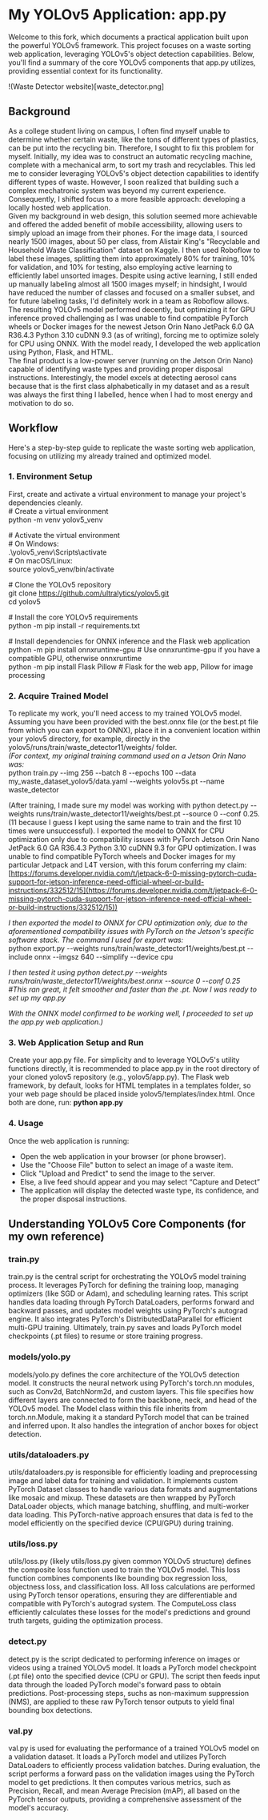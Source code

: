 # **My YOLOv5 Application: app.py**

Welcome to this fork, which documents a practical application built upon the powerful YOLOv5 framework. This project focuses on a waste sorting web application, leveraging YOLOv5's object detection capabilities. Below, you'll find a summary of the core YOLOv5 components that app.py utilizes, providing essential context for its functionality.

!(Waste Detector website)[waste_detector.png]
## **Background**

As a college student living on campus, I often find myself unable to determine whether certain waste, like the tons of different types of plastics, can be put into the recycling bin. Therefore, I sought to fix this problem for myself. Initially, my idea was to construct an automatic recycling machine, complete with a mechanical arm, to sort my trash and recyclables. This led me to consider leveraging YOLOv5's object detection capabilities to identify different types of waste. However, I soon realized that building such a complex mechatronic system was beyond my current experience. Consequently, I shifted focus to a more feasible approach: developing a locally hosted web application.   
Given my background in web design, this solution seemed more achievable and offered the added benefit of mobile accessibility, allowing users to simply upload an image from their phones. For the image data, I sourced nearly 1500 images, about 50 per class, from Alistair King's "Recyclable and Household Waste Classification" dataset on Kaggle. I then used Roboflow to label these images, splitting them into approximately 80% for training, 10% for validation, and 10% for testing, also employing active learning to efficiently label unsorted images. Despite using active learning, I still ended up manually labeling almost all 1500 images myself; in hindsight, I would have reduced the number of classes and focused on a smaller subset, and for future labeling tasks, I'd definitely work in a team as Roboflow allows. The resulting YOLOv5 model performed decently, but optimizing it for GPU inference proved challenging as I was unable to find compatible PyTorch wheels or Docker images for the newest Jetson Orin Nano JetPack 6.0 GA R36.4.3 Python 3.10 cuDNN 9.3 (as of writing), forcing me to optimize solely for CPU using ONNX. With the model ready, I developed the web application using Python, Flask, and HTML.   
The final product is a low-power server (running on the Jetson Orin Nano) capable of identifying waste types and providing proper disposal instructions. Interestingly, the model excels at detecting aerosol cans because that is the first class alphabetically in my dataset and as a result was always the first thing I labelled, hence when I had to most energy and motivation to do so.

## **Workflow**

Here's a step-by-step guide to replicate the waste sorting web application, focusing on utilizing my already trained and optimized model.

### **1\. Environment Setup**

First, create and activate a virtual environment to manage your project's dependencies cleanly.  
\# Create a virtual environment  
python \-m venv yolov5\_venv

\# Activate the virtual environment  
\# On Windows:  
.\\yolov5\_venv\\Scripts\\activate  
\# On macOS/Linux:  
source yolov5\_venv/bin/activate

\# Clone the YOLOv5 repository  
git clone https://github.com/ultralytics/yolov5.git  
cd yolov5

\# Install the core YOLOv5 requirements  
python \-m pip install \-r requirements.txt

\# Install dependencies for ONNX inference and the Flask web application  
python \-m pip install onnxruntime-gpu \# Use onnxruntime-gpu if you have a compatible GPU, otherwise onnxruntime  
python \-m pip install Flask Pillow \# Flask for the web app, Pillow for image processing

### **2\. Acquire Trained Model**

To replicate my work, you'll need access to my trained YOLOv5 model. Assuming you have been provided with the best.onnx file (or the best.pt file from which you can export to ONNX), place it in a convenient location within your yolov5 directory, for example, directly in the yolov5/runs/train/waste\_detector11/weights/ folder.  
*(For context, my original training command used on a Jetson Orin Nano was:*  
python train.py \--img 256 \--batch 8 \--epochs 100 \--data my\_waste\_dataset\_yolov5/data.yaml \--weights yolov5s.pt \--name waste\_detector 

(After training, I made sure my model was working with python detect.py \--weights runs/train/waste\_detector11/weights/best.pt \--source 0 \--conf 0.25. (11 because I guess I kept using the same name to train and the first 10 times were unsuccessful). I exported the model to ONNX for CPU optimization only due to compatibility issues with PyTorch Jetson Orin Nano JetPack 6.0 GA R36.4.3 Python 3.10 cuDNN 9.3 for GPU optimization. I was unable to find compatible PyTorch wheels and Docker images for my particular Jetpack and L4T version, with this forum conferring my claim: [https://forums.developer.nvidia.com/t/jetpack-6-0-missing-pytorch-cuda-support-for-jetson-inference-need-official-wheel-or-build-instructions/332512/15](https://forums.developer.nvidia.com/t/jetpack-6-0-missing-pytorch-cuda-support-for-jetson-inference-need-official-wheel-or-build-instructions/332512/15))

*I then exported the model to ONNX for CPU optimization only, due to the aforementioned compatibility issues with PyTorch on the Jetson's specific software stack. The command I used for export was:*  
python export.py \--weights runs/train/waste\_detector11/weights/best.pt \--include onnx \--imgsz 640 \--simplify \--device cpu

*I then tested it using python detect.py \--weights runs/train/waste\_detector11/weights/best.onnx \--source 0 \--conf 0.25 \#This ran great, it felt smoother and faster than the .pt. Now I was ready to set up my app.py*

*With the ONNX model confirmed to be working well, I proceeded to set up the app.py web application.)*

### **3\. Web Application Setup and Run**

Create your app.py file. For simplicity and to leverage YOLOv5's utility functions directly, it is recommended to place app.py in the root directory of your cloned yolov5 repository (e.g., yolov5/app.py). The Flask web framework, by default, looks for HTML templates in a templates folder, so your web page should be placed inside yolov5/templates/index.html. Once both are done, run: **python app.py**

### **4\. Usage**

Once the web application is running:

* Open the web application in your browser (or phone browser).  
* Use the "Choose File" button to select an image of a waste item.  
* Click "Upload and Predict" to send the image to the server.  
* Else, a live feed should appear and you may select “Capture and Detect”  
* The application will display the detected waste type, its confidence, and the proper disposal instructions.

## **Understanding YOLOv5 Core Components (for my own reference)**

### **train.py**

train.py is the central script for orchestrating the YOLOv5 model training process. It leverages PyTorch for defining the training loop, managing optimizers (like SGD or Adam), and scheduling learning rates. This script handles data loading through PyTorch DataLoaders, performs forward and backward passes, and updates model weights using PyTorch's autograd engine. It also integrates PyTorch's DistributedDataParallel for efficient multi-GPU training. Ultimately, train.py saves and loads PyTorch model checkpoints (.pt files) to resume or store training progress.

### **models/yolo.py**

models/yolo.py defines the core architecture of the YOLOv5 detection model. It constructs the neural network using PyTorch's torch.nn modules, such as Conv2d, BatchNorm2d, and custom layers. This file specifies how different layers are connected to form the backbone, neck, and head of the YOLOv5 model. The Model class within this file inherits from torch.nn.Module, making it a standard PyTorch model that can be trained and inferred upon. It also handles the integration of anchor boxes for object detection.

### **utils/dataloaders.py**

utils/dataloaders.py is responsible for efficiently loading and preprocessing image and label data for training and validation. It implements custom PyTorch Dataset classes to handle various data formats and augmentations like mosaic and mixup. These datasets are then wrapped by PyTorch DataLoader objects, which manage batching, shuffling, and multi-worker data loading. This PyTorch-native approach ensures that data is fed to the model efficiently on the specified device (CPU/GPU) during training.

### **utils/loss.py**

utils/loss.py (likely utils/loss.py given common YOLOv5 structure) defines the composite loss function used to train the YOLOv5 model. This loss function combines components like bounding box regression loss, objectness loss, and classification loss. All loss calculations are performed using PyTorch tensor operations, ensuring they are differentiable and compatible with PyTorch's autograd system. The ComputeLoss class efficiently calculates these losses for the model's predictions and ground truth targets, guiding the optimization process.

### **detect.py**

detect.py is the script dedicated to performing inference on images or videos using a trained YOLOv5 model. It loads a PyTorch model checkpoint (.pt file) onto the specified device (CPU or GPU). The script then feeds input data through the loaded PyTorch model's forward pass to obtain predictions. Post-processing steps, suchs as non-maximum suppression (NMS), are applied to these raw PyTorch tensor outputs to yield final bounding box detections.

### **val.py**

val.py is used for evaluating the performance of a trained YOLOv5 model on a validation dataset. It loads a PyTorch model and utilizes PyTorch DataLoaders to efficiently process validation batches. During evaluation, the script performs a forward pass on the validation images using the PyTorch model to get predictions. It then computes various metrics, such as Precision, Recall, and mean Average Precision (mAP), all based on the PyTorch tensor outputs, providing a comprehensive assessment of the model's accuracy.  
